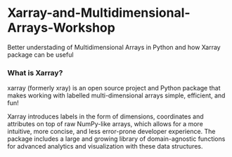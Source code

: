# Xarray-and-Multidimensional-Arrays-Workshop
Better understading of Multidimensional Arrays in Python and how Xarray package can be useful

### What is Xarray?
xarray (formerly xray) is an open source project and Python package that makes working with labelled multi-dimensional arrays simple, efficient, and fun!

Xarray introduces labels in the form of dimensions, coordinates and attributes on top of raw NumPy-like arrays, which allows for a more intuitive, more concise, and less error-prone developer experience. The package includes a large and growing library of domain-agnostic functions for advanced analytics and visualization with these data structures.
